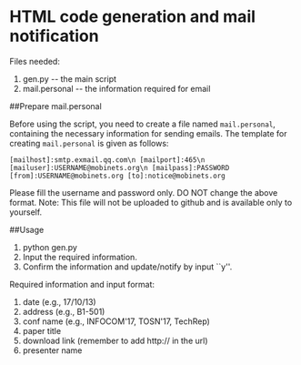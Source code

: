 # HTML code generation and mail notification

Files needed: 
1. gen.py -- the main script
2. mail.personal -- the information required for email

##Prepare mail.personal

Before using the script, you need to create a file named ``mail.personal``, containing the necessary information for sending emails. 
The template for creating ``mail.personal`` is given as follows:

``
[mailhost]:smtp.exmail.qq.com\n
[mailport]:465\n
[mailuser]:USERNAME@mobinets.org\n
[mailpass]:PASSWORD
[from]:USERNAME@mobinets.org
[to]:notice@mobinets.org
``

Please fill the username and password only.
DO NOT change the above format.
Note: This file will not be uploaded to github and is available only to yourself.

##Usage

1. python gen.py
2. Input the required information.
3. Confirm the information and update/notify by input ``y''.

Required information and input format: 
1. date (e.g., 17/10/13)
2. address (e.g., B1-501)
3. conf name (e.g., INFOCOM'17, TOSN'17, TechRep)
4. paper title
5. download link (remember to add http:// in the url)
6. presenter name 